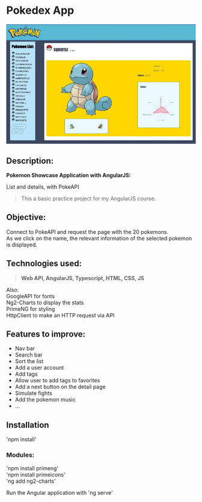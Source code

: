 # Pokedex App

![Pokedex Demo Image](PokedexApp.jpg)

## Description:
**Pokemon Showcase Application with AngularJS:**

List and details, with PokeAPI

> This a basic practice project for my AngularJS course.

## Objective:

Connect to PokeAPI and request the page with the 20 pokemons.  
As we click on the name, the relevant information of the selected pokemon is displayed.

## Technologies used:

> **Web API, AngularJS, Typescript, HTML, CSS, JS**

Also:  
GoogleAPI for fonts  
Ng2-Charts to display the stats  
PrimeNG for styling  
HttpClient to make an HTTP request via API

## Features to improve:

- Nav bar
- Search bar
- Sort the list
- Add a user account
- Add tags
- Allow user to add tags to favorites
- Add a next button on the detail page
- Simulate fights
- Add the pokemon music
- ...

## Installation

'npm install'  
### Modules:  
'npm install primeng'  
'npm install primeicons'  
'ng add ng2-charts'  

Run the Angular application with 'ng serve'

